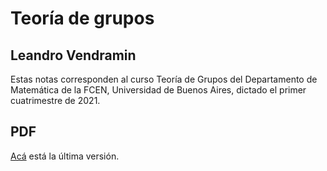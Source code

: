 # Teoría de grupos

## Leandro Vendramin

Estas notas corresponden al curso Teoría de Grupos del Departamento de Matemática de la FCEN, Universidad de Buenos Aires, dictado el primer cuatrimestre de 2021. 

## PDF
[Acá](https://github.com/vendramin/grupos/blob/main/grupos.pdf) está la última versión.

